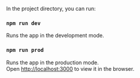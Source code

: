 In the project directory, you can run:

### `npm run dev `

Runs the app in the development mode.<br>

### `npm run prod `

Runs the app in the production mode.<br>
Open [http://localhost:3000](http://localhost:3000) to view it in the browser.